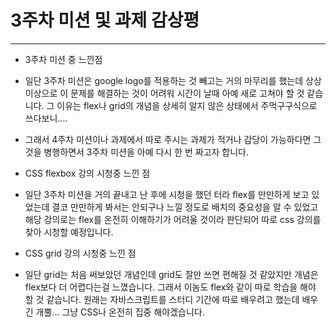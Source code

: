 # 3주차 미션 및 과제 감상평
 ---
 * 3주차 미션 중 느낀점
  * 일단 3주차 미션은 google logo를 적용하는 것 빼고는 거의 마무리를 했는데
    상상 이상으로 이 문제를 해결하는 것이 어려워 시간이 날때 아예 새로 고쳐야 할 것 같습니다.
    그 이유는 flex나 grid의 개념을 상세히 알지 않은 상태에서 주먹구구식으로 쓰다보니.... 
  * 그래서 4주차 미션이나 과제에서 따로 주시는 과제가 적거나 감당이 가능하다면 그것을 병행하면서
    3주차 미션을 아예 다시 한 번 짜고자 합니다.  
 
 * CSS flexbox 강의 시청중 느낀 점
  * 일단 3주차 미션을 거의 끝내고 난 후에 시청을 했던 터라 flex를 만만하게 보고 있었는데
    결코 만만하게 봐서는 안되구나 느낄 정도로 배치의 중요성을 알 수 있었고
    해당 강의로는 flex를 온전히 이해하기가 어려울 것이라 판단되어 따로 css 강의를 찾아 시청할 예정입니다.
 * CSS grid 강의 시청중 느낀 점
  * 일단 grid는 처음 써보았던 개념인데 grid도 잘만 쓰면 편해질 것 같았지만 개념은 flex보다 더 어렵다는걸 느꼈습니다.
    그래서 이놈도 flex와 같이 따로 학습을 해야 할 것 같습니다. 원래는 자바스크립트를 스터디 기간에 따로 배우려고 했는데 
    배우긴 개뿔... 그냥 CSS나 온전히 집중 해야겠습니다.
